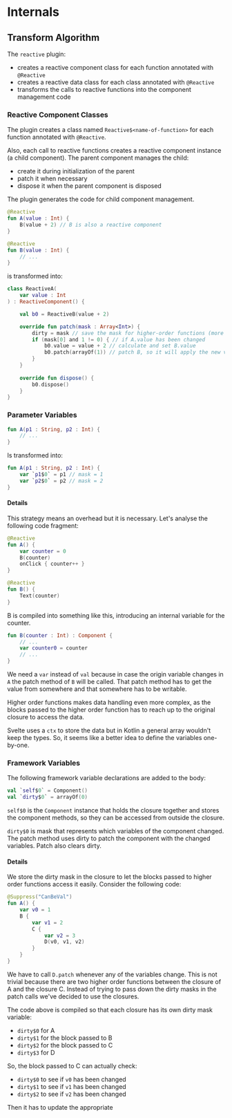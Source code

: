 # Internals

## Transform Algorithm

The `reactive` plugin:

- creates a reactive component class for each function annotated with `@Reactive`
- creates a reactive data class for each class annotated with `@Reactive`
- transforms the calls to reactive functions into the component management code

### Reactive Component Classes

The plugin creates a class named `Reactive$<name-of-function>` for each function
annotated with `@Reactive`.

Also, each call to reactive functions creates a reactive component instance (a
child component). The parent component manages the child:

- create it during initialization of the parent
- patch it when necessary
- dispose it when the parent component is disposed

The plugin generates the code for child component management.

```kotlin
@Reactive
fun A(value : Int) {
    B(value + 2) // B is also a reactive component    
}

@Reactive
fun B(value : Int) {
    // ...
}
```

is transformed into:

```kotlin
class ReactiveA(
    var value : Int
) : ReactiveComponent() {

    val b0 = ReactiveB(value + 2)

    override fun patch(mask : Array<Int>) {
        dirty = mask // save the mask for higher-order functions (more about this below)
        if (mask[0] and 1 != 0) { // if A.value has been changed
            b0.value = value + 2 // calculate and set B.value
            b0.patch(arrayOf(1)) // patch B, so it will apply the new value wherever it is necessary
        }
    }
    
    override fun dispose() {
        b0.dispose()
    }
}
```

### Parameter Variables

```kotlin
fun A(p1 : String, p2 : Int) {
    // ...
}
```

Is transformed into:

```kotlin
fun A(p1 : String, p2 : Int) {
    var `p1$0` = p1 // mask = 1
    var `p2$0` = p2 // mask = 2
}
```

#### Details

This strategy means an overhead but it is necessary. Let's analyse the following code fragment:

```kotlin
@Reactive
fun A() {
    var counter = 0
    B(counter)
    onClick { counter++ }
}

@Reactive
fun B() {
    Text(counter)
}
```

B is compiled into something like this, introducing an internal variable for the counter.

```kotlin
fun B(counter : Int) : Component {
    // ...
    var counter0 = counter
    // ...
}
```

We need a `var` instead of `val` because in case the origin variable changes in
`A` the patch method of `B` will be called. That patch method has to get the
value from somewhere and that somewhere has to be writable.

Higher order functions makes data handling even more complex, as the blocks passed
to the higher order function has to reach up to the original closure to access
the data.

Svelte uses a `ctx` to store the data but in Kotlin a general array wouldn't
keep the types. So, it seems like a better idea to define the variables one-by-one.

### Framework Variables

The following framework variable declarations are added to the body:

```kotlin
val `self$0` = Component()
val `dirty$0` = arrayOf(0)
```

`self$0` is the `Component` instance that holds the closure together and stores
the component methods, so they can be accessed from outside the closure.

`dirty$0` is mask that represents which variables of the component changed.
The patch method uses dirty to patch the component with the changed variables.
Patch also clears dirty.

#### Details

We store the dirty mask in the closure to let the blocks passed to higher order
functions access it easily. Consider the following code:

```kotlin
@Suppress("CanBeVal")
fun A() {
    var v0 = 1
    B {
        var v1 = 2
        C {
            var v2 = 3
            D(v0, v1, v2)
        }
    }
}
```

We have to call `D.patch` whenever any of the variables change. This is not
trivial because there are two higher order functions between the closure of A 
and the closure C. Instead of trying to pass down the dirty masks in the 
patch calls we've decided to use the closures.

The code above is compiled so that each closure has its own dirty mask variable:

- `dirty$0` for A
- `dirty$1` for the block passed to B
- `dirty$2` for the block passed to C
- `dirty$3` for D

So, the block passed to C can actually check:

- `dirty$0` to see if `v0` has been changed
- `dirty$1` to see if `v1` has been changed
- `dirty$2` to see if `v2` has been changed

Then it has to update the appropriate 

